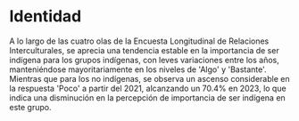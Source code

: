 # Identidad

A lo largo de las cuatro olas de la Encuesta Longitudinal de Relaciones Interculturales,
se aprecia una tendencia estable en la importancia de ser indígena para los grupos 
indígenas, con leves variaciones entre los años, manteniéndose mayoritariamente en 
los niveles de 'Algo' y 'Bastante'. Mientras que para los no indígenas, se observa 
un ascenso considerable en la respuesta 'Poco' a partir del 2021, alcanzando un 
70.4% en 2023, lo que indica una disminución en la percepción de importancia de 
ser indígena en este grupo.

